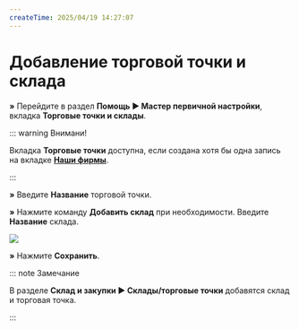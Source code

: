 ```yaml
---
createTime: 2025/04/19 14:27:07
---
```

# Добавление торговой точки и склада

**»** Перейдите в раздел **Помощь ► Мастер первичной настройки**, вкладка **Торговые точки и склады**.

::: warning Внимани!

Вкладка **Торговые точки** доступна, если создана хотя бы одна запись на вкладке [**Наши фирмы**](#3001121b-4890-48a8-a5d1-91eeb221876c). 

:::

**»** Введите **Название** торговой точки.

**»** Нажмите команду **Добавить склад** при необходимости. Введите **Название** склада.

![](Aspose.Words.6f13226c-9016-4dda-be57-653ed66d987a.092.png)

**»** Нажмите **Сохранить**. 

::: note Замечание

В разделе **Склад и закупки ► Склады/торговые точки** добавятся склад и торговая точка.

:::